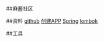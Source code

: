 ##麻酱社区

##资料
[github](https://github.com/clfang-8080/)
[创建APP](https://developer.github.com/apps/building-github-apps/creating-a-github-app/)
[Spring](http://mybatis.org/spring-boot-starter/mybatis-spring-boot-autoconfigure/)
[lombok](https://projectlombok.org/setup/maven)

##工具